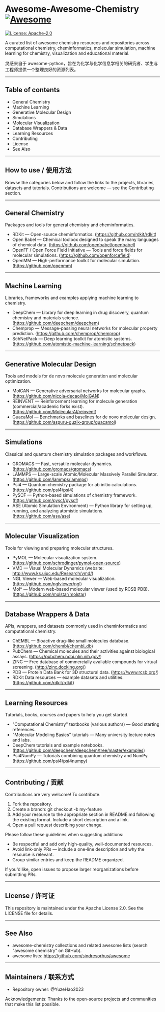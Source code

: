 # Awesome-Awesome-Chemistry [![Awesome](https://cdn.rawgit.com/sindresorhus/awesome/d7305f38d29fed78fa85652e3a63e154dd8e8829/media/badge.svg)](https://github.com/sindresorhus/awesome)
[![License: Apache-2.0](https://img.shields.io/badge/License-Apache%202.0-blue.svg)](http://www.apache.org/licenses/LICENSE-2.0)

A curated list of awesome chemistry resources and repositories across computational chemistry, cheminformatics, molecular simulation, machine learning for chemistry, visualization and educational material.

灵感来自于 awesome-python，旨在为化学与化学信息学相关的研究者、学生与工程师提供一个整理良好的资源列表。

---

## Table of contents

- General Chemistry
- Machine Learning
- Generative Molecular Design
- Simulations
- Molecular Visualization
- Database Wrappers & Data
- Learning Resources
- Contributing
- License
- See Also

---

## How to use / 使用方法

Browse the categories below and follow the links to the projects, libraries, datasets and tutorials. Contributions are welcome — see the Contributing section.

---

## General Chemistry

Packages and tools for general chemistry and cheminformatics.

- RDKit — Open-source cheminformatics. (https://github.com/rdkit/rdkit)
- Open Babel — Chemical toolbox designed to speak the many languages of chemical data. (https://github.com/openbabel/openbabel)
- OpenFF / Open Force Field Initiative — Tools and force fields for molecular simulations. (https://github.com/openforcefield)
- OpenMM — High-performance toolkit for molecular simulation. (https://github.com/openmm)

---

## Machine Learning

Libraries, frameworks and examples applying machine learning to chemistry.

- DeepChem — Library for deep learning in drug discovery, quantum chemistry and materials science. (https://github.com/deepchem/deepchem)
- Chemprop — Message-passing neural networks for molecular property prediction. (https://github.com/chemprop/chemprop)
- SchNetPack — Deep learning toolkit for atomistic systems. (https://github.com/atomistic-machine-learning/schnetpack)

---

## Generative Molecular Design

Tools and models for de novo molecule generation and molecular optimization.

- MolGAN — Generative adversarial networks for molecular graphs. (https://github.com/nicola-decao/MolGAN)
- REINVENT — Reinforcement learning for molecule generation (commercial/academic forks exist). (https://github.com/MolecularAI/reinvent)
- GuacaMol — Benchmarks and baselines for de novo molecular design. (https://github.com/aspuru-guzik-group/guacamol)

---

## Simulations

Classical and quantum chemistry simulation packages and workflows.

- GROMACS — Fast, versatile molecular dynamics. (https://github.com/gromacs/gromacs)
- LAMMPS — Large-scale Atomic/Molecular Massively Parallel Simulator. (https://github.com/lammps/lammps)
- Psi4 — Quantum chemistry package for ab initio calculations. (https://github.com/psi4/psi4)
- PySCF — Python-based simulations of chemistry framework. (https://github.com/pyscf/pyscf)
- ASE (Atomic Simulation Environment) — Python library for setting up, running, and analyzing atomistic simulations. (https://github.com/ase/ase)

---

## Molecular Visualization

Tools for viewing and preparing molecular structures.

- PyMOL — Molecular visualization system. (https://github.com/schrodinger/pymol-open-source)
- VMD — Visual Molecular Dynamics (website: http://www.ks.uiuc.edu/Research/vmd/)
- NGL Viewer — Web-based molecular visualization. (https://github.com/nglviewer/ngl)
- Mol* — Modern web-based molecular viewer (used by RCSB PDB). (https://github.com/molstar/molstar)

---

## Database Wrappers & Data

APIs, wrappers, and datasets commonly used in cheminformatics and computational chemistry.

- ChEMBL — Bioactive drug-like small molecules database. (https://github.com/chembl/chembl_db)
- PubChem — Chemical molecules and their activities against biological assays. (https://pubchem.ncbi.nlm.nih.gov/)
- ZINC — Free database of commercially available compounds for virtual screening. (http://zinc.docking.org/)
- PDB — Protein Data Bank for 3D structural data. (https://www.rcsb.org/)
- RDKit Data resources — example datasets and utilities. (https://github.com/rdkit/rdkit)

---

## Learning Resources

Tutorials, books, courses and papers to help you get started.

- "Computational Chemistry" textbooks (various authors) — Good starting references.
- "Molecular Modeling Basics" tutorials — Many university lecture notes and labs.
- DeepChem tutorials and example notebooks. (https://github.com/deepchem/deepchem/tree/master/examples)
- Psi4NumPy — Tutorials combining quantum chemistry and NumPy. (https://github.com/psi4/psi4numpy)

---

## Contributing / 贡献

Contributions are very welcome! To contribute:

1. Fork the repository.
2. Create a branch: git checkout -b my-feature
3. Add your resource to the appropriate section in README.md following the existing format. Include a short description and a link.
4. Open a pull request describing your change.

Please follow these guidelines when suggesting additions:

- Be respectful and add only high-quality, well-documented resources.
- Avoid link-only PRs — include a one-line description and why the resource is relevant.
- Group similar entries and keep the README organized.

If you'd like, open issues to propose larger reorganizations before submitting PRs.

---

## License / 许可证

This repository is maintained under the Apache License 2.0. See the LICENSE file for details.

---

## See Also

- awesome-chemistry collections and related awesome lists (search "awesome chemistry" on GitHub).
- awesome lists: https://github.com/sindresorhus/awesome

---

## Maintainers / 联系方式

- Repository owner: @YuzeHao2023

Acknowledgements: Thanks to the open-source projects and communities that make this list possible.
